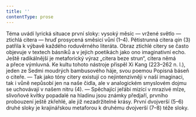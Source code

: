 ```yaml
---
title: ''
contentType: prose
---
```


<section>

Téma uvádí lyrická situace první sloky: vysoký měsíc — vržené světlo — ztichlá citera — hruď prosycená směsicí vůní (1–4). Pětistrunná citera _qin_ (3) patřila k výbavě každého roduvěrného literáta. Obraz ztichlé citery se často objevuje v textech básníků a v jejich poetikách jako ono imaginativní echo. Ještě radikálnější je metaforický výraz „citera beze strun“, citera němá a přece výmluvná. Ke kultu tohoto nástroje přispěl Xi Kang (223–262 n. l.), jeden ze Sedmi moudrých bambusového háje, svou poemou Popisná báseň o citeře. — Tak jako tóny citery existují co nejintenzivněji v naší imaginaci, tak i vůně nepůsobí jen na naše čidla, ale v analogickém smyslovém dojmu se uchovávají v našem nitru (4). — Spěchající jeřábi mizící v mrazivé mlze, slivoňové kvítky popadalé na hladinu jsou známky předjaří, prvního probouzení ještě zkřehlé, ale již nezadržitelné krásy. První dvojverší (5–6) druhé sloky je krajinářskou metaforou k druhému dvojverší (7–8) téže sloky.

</section>
